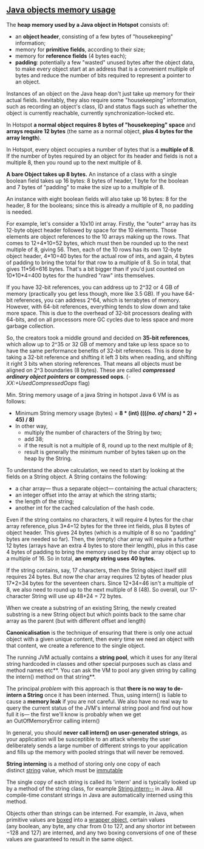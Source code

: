 [Java objects memory usage](http://www.javamex.com/tutorials/memory/object_memory_usage.shtml)
-----------

The **heap memory used by a Java object in Hotspot** consists of:
-   an **object header**, consisting of a few bytes of "housekeeping" information;
-   memory for **primitive fields**, according to their size;
-   memory for **reference fields** (4 bytes each);
-   **padding**: potentially a few "wasted" unused bytes after the object data, to make every object start at an address that is a convenient multiple of bytes and reduce the number of bits required to represent a pointer to an object.

Instances of an object on the Java heap don't just take up memory for their actual fields. Inevitably, they also require some "housekeeping" information, such as recording an object's class, ID and status flags such as whether the object is currently reachable, currently synchronization-locked etc.

In Hotspot **a normal object requires 8 bytes of "housekeeping" space** and **arrays require 12 bytes** (the same as a normal object, **plus 4 bytes for the array length**).

In Hotspot, every object occupies a number of bytes that is a **multiple of 8**. If the number of bytes required by an object for its header and fields is not a multiple 8, then you round up to the next multiple of 8.

**A bare Object takes up 8 bytes.** An instance of a class with a single boolean field takes up 16 bytes: 8 bytes of header, 1 byte for the boolean and 7 bytes of "padding" to make the size up to a multiple of 8.

An instance with eight boolean fields will also take up 16 bytes: 8 for the header, 8 for the booleans; since this is already a multiple of 8, no padding is needed.

For example, let's consider a 10x10 int array. Firstly, the "outer" array has its 12-byte object header followed by space for the 10 elements. Those elements are object references to the 10 arrays making up the rows. That comes to 12+4\*10=52 bytes, which must then be rounded up to the next multiple of 8, giving 56. Then, each of the 10 rows has its own 12-byte object header, 4\*10=40 bytes for the actual row of ints, and again, 4 bytes of padding to bring the total for that row to a multiple of 8. So in total, that gives 11\*56=616 bytes. That's a bit bigger than if you'd just counted on 10\*10\*4=400 bytes for the hundred "raw" ints themselves.

If you have 32-bit references, you can address up to 2^32 or 4 GB of memory (practically you get less though, more like 3.5 GB). If you have 64-bit references, you can address 2^64, which is terrabytes of memory. However, with 64-bit references, everything tends to slow down and take more space. This is due to the overhead of 32-bit processors dealing with 64-bits, and on all processors more GC cycles due to less space and more garbage collection.

So, the creators took a middle ground and decided on **35-bit references**, which allow up to 2^35 or 32 GB of memory and take up less space so to have the same performance benefits of 32-bit references. This is done by taking a 32-bit reference and shifting it left 3 bits when reading, and shifting it right 3 bits when storing references. That means all objects must be aligned on 2^3 boundaries (8 bytes). These are called ***compressed ordinary object pointers* or compressed oops**. (*-XX:+UsedCompressedOops* flag)

Min. String memory usage of a java String in hotspot Java 6 VM is as follows:

-   Minimum String memory usage (bytes) = **8 \* (int) (((*(no. of chars)* \* 2) + 45) / 8)**
-   In other way,
    * multiply the number of characters of the String by two;
    * add 38;
    * if the result is not a multiple of 8, round up to the next multiple of 8;
    * result is generally the minimum number of bytes taken up on the heap by the String.

To understand the above calculation, we need to start by looking at the fields on a String object. A String contains the following:

-   a char array— thus a separate object— containing the actual characters;
-   an integer offset into the array at which the string starts;
-   the length of the string;
-   another int for the cached calculation of the hash code.

Even if the string contains no characters, it will require 4 bytes for the char array reference, plus 3\*4=12 bytes for the three int fields, plus 8 bytes of object header. This gives 24 bytes (which is a multiple of 8 so no "padding" bytes are needed so far). Then, the (empty) char array will require a further 12 bytes (arrays have an extra 4 bytes to store their length), plus in this case 4 bytes of padding to bring the memory used by the char array object up to a multiple of 16. So in total, **an empty string uses 40 bytes.**

If the string contains, say, 17 characters, then the String object itself still requires 24 bytes. But now the char array requires 12 bytes of header plus 17\*2=34 bytes for the seventeen chars. Since 12+34=46 isn't a multiple of 8, we also need to round up to the next multiple of 8 (48). So overall, our 17-character String will use up 48+24 = 72 bytes. 

When we create a substring of an existing String, the newly created substring is a new String object but which points back to the same char array as the parent (but with different offset and length)

**Canonicalisation** is the technique of ensuring that there is only one actual object with a given unique content, then every time we need an object with that content, we create a reference to the single object.

The running JVM actually contains a **string pool**, which it uses for any literal string hardcoded in classes and other special purposes such as class and method names etc**. You can ask the VM to pool any given string by calling the intern() method on that string**.

The principal *problem* with this approach is that **there is no way to de-intern a String** once it has been interned. Thus, using intern() is liable to cause a **memory leak** if you are not careful. We also have no real way to query the current status of the JVM's internal string pool and find out how full it is— the first we'll know is probably when we get an OutOfMemoryError calling intern() 

In general, you should **never call intern() on user-generated strings**, as your application will be susceptible to an attack whereby the user deliberately sends a large number of different strings to your application and fills up the memory with pooled strings that will never be removed.

**String interning** is a method of storing only one copy of each distinct [string](https://en.wikipedia.org/wiki/String_(computer_science)) value, which must be [immutable](https://en.wikipedia.org/wiki/Immutable_object)

The single copy of each string is called its 'intern' and is typically looked up by a method of the string class, for example [String.intern--](https://docs.oracle.com/javase/8/docs/api/java/lang/String.html#intern--) in Java. All compile-time constant strings in Java are automatically interned using this method.

Objects other than strings can be interned. For example, in Java, when primitive values are [boxed](https://en.wikipedia.org/wiki/Object_type_(object-oriented_programming)#Boxing) into a [wrapper object](https://en.wikipedia.org/wiki/Primitive_wrapper_class), certain values (any boolean, any byte, any char from 0 to 127, and any shortor int between −128 and 127) are interned, and any two boxing conversions of one of these values are guaranteed to result in the same object.
